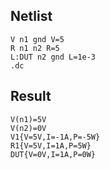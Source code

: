 ## Netlist

```text
V n1 gnd V=5
R n1 n2 R=5
L:DUT n2 gnd L=1e-3
.dc
```

## Result

```text
V(n1)=5V
V(n2)=0V
V1{V=5V,I=-1A,P=-5W}
R1{V=5V,I=1A,P=5W}
DUT{V=0V,I=1A,P=0W}
```
